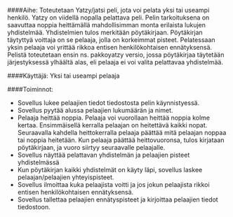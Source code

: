 ####Aihe:
Toteutetaan Yatzy/jatsi peli, jota voi pelata yksi tai useampi henkilö. Yatzy on viidellä nopalla pelattava peli. Pelin tarkoituksena on saavuttaa noppia heittämällä mahdollisimman monta erilaista lukujen yhdistelmää. Yhdistelmien tulos merkitään pöytäkirjaan. Pöytäkirjan täytyttyä voittaja on se pelaaja, jolla on korkeimmat pisteet. Pelatessaan yksin pelaaja voi yrittää rikkoa entisen henkilökohtaisen ennätyksensä. Pelistä toteutetaan ensin ns. pakkoyatzy versio, jossa pöytäkirjaa täytetään järjestyksessä ylhäältä alas, eli pelaaja ei voi valita pelattavaa yhdistelmää.

####Käyttäjä: 
Yksi tai useampi pelaaja 

####Toiminnot:
* Sovellus lukee pelaajien tiedot tiedostosta pelin käynnistyessä.
* Sovellus pyytää alussa pelaajien lukumäärän ja nimet.
* Pelaaja heittää noppia. Pelaaja voi vuorollaan heittää noppia kolme kertaa. Ensimmäisellä kerralla pelaajan on heitettävä kaikki nopat. Seuraavalla kahdella heittokerralla pelaaja päättää mitä pelaajan noppaa tai noppia heitetään. Kun pelaaja päättää heittovuoronsa, tulos kirjataan pöytäkirjaan, ja vuoro siirtyy seuraavalle pelaajalle.
* Sovellus näyttää pelattavan yhdistelmän ja pelaajien pisteet yhdistelmässä
* Kun pöytäkirjan kaikki yhdistelmät on käyty läpi, sovellus laskee pelaajan/pelaajien yhteyispisteet.
* Sovellus ilmoittaa kuka pelaajista voitti ja jos jokun pelaajista rikkoi entisen henkilökohtaisen ennätyksensä.
* Sovellus tallettaa pelaajien ennätyspisteet ja kirjoittaa pelaajien tiedot tiedostoon.

